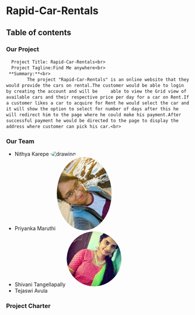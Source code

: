 # Rapid-Car-Rentals

## Table of contents

### Our Project
      Project Title: Rapid-Car-Rentals<br>
      Project Tagline:Find Me anywhere<br>
     **Summary:**<br>
            The project "Rapid-Car-Rentals" is an online website that they would provide the cars on rental.The customer would be able to login by creating the account and will be     able to view the Grid view of available cars and their respective price per day for a car on Rent.If a customer likes a car to acquire for Rent he would select the car and it will show the option to select for number of days after this he will redirect him to the page where he could make his payment.After successful payment he would be directed to the page to display the address where customer can pick his car.<br>

### Our Team
- Nithya Karepe <img src="Nithya.png" alt="drawing" width="150" style="border-radius:50%" />
- Priyanka Maruthi <img src="Priyanka.jpg" alt="drawing" width="150" style="border-radius:50%" />
- Shivani Tangellapally     <img src="vani.jpg.png" alt="drawing" width="150" style="border-radius:50%" />
- Tejaswi Avula

### Project Charter
